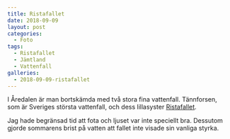 ```yaml
---
title: Ristafallet 
date: 2018-09-09
layout: post
categories:
  - Foto
tags:
  - Ristafallet
  - Jämtland
  - Vattenfall
galleries:
  - 2018-09-09-ristafallet
---
```


I Åredalen är man bortskämda med två stora fina vattenfall. Tännforsen, som är Sveriges största vattenfall, och dess lillasyster [Ristafallet](https://sv.wikipedia.org/wiki/Ristafallet).

Jag hade begränsad tid att fota och ljuset var inte speciellt bra. Dessutom gjorde sommarens brist på vatten att fallet inte visade sin vanliga styrka.
